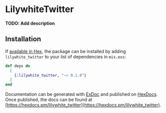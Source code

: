 # LilywhiteTwitter

**TODO: Add description**

## Installation

If [available in Hex](https://hex.pm/docs/publish), the package can be installed
by adding `lilywhite_twitter` to your list of dependencies in `mix.exs`:

```elixir
def deps do
  [
    {:lilywhite_twitter, "~> 0.1.0"}
  ]
end
```

Documentation can be generated with [ExDoc](https://github.com/elixir-lang/ex_doc)
and published on [HexDocs](https://hexdocs.pm). Once published, the docs can
be found at [https://hexdocs.pm/lilywhite_twitter](https://hexdocs.pm/lilywhite_twitter).

